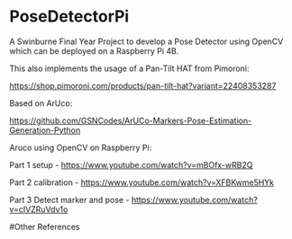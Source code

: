 # PoseDetectorPi
A Swinburne Final Year Project to develop a Pose Detector using OpenCV which can be deployed on a Raspberry Pi 4B.

This also implements the usage of a Pan-Tilt HAT from Pimoroni:

https://shop.pimoroni.com/products/pan-tilt-hat?variant=22408353287

Based on ArUco:

https://github.com/GSNCodes/ArUCo-Markers-Pose-Estimation-Generation-Python

Aruco using OpenCV on Raspberry Pi: 

Part 1 setup -					https://www.youtube.com/watch?v=mBOfx-wRB2Q

Part 2 calibration -			https://www.youtube.com/watch?v=XFBKwme5HYk

Part 3 Detect marker and pose - https://www.youtube.com/watch?v=cIVZRuVdv1o

#Other References

